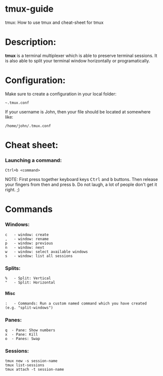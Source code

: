 # tmux-guide
tmux: How to use tmux and cheat-sheet for tmux

# Description:
**tmux** is a terminal multiplexer which is able to preserve terminal sessions. It is also able to split your terminal window horizontally or programatically.

# Configuration:
Make sure to create a configuration in your local folder:

`~.tmux.conf`

If your username is John, then your file should be located at somewhere like:

`/home/john/.tmux.conf`

# Cheat sheet:
### Launching a command:
    Ctrl+b <command>
    
NOTE: First press together keyboard keys <kbd>Ctrl</kbd> and <kbd>b</kbd> buttons. Then release your fingers from then and press <kbd>b</kbd>. Do not laugh, a lot of people don't get it right. ;) 

# Commands
### Windows:
    c	- window: create
    ,	- window: rename
    p	- window: previous
    n	- window: next
    w	- window: select available windows
    s	- window: list all sessions

### Splits:
    %	- Split: Vertical
    "	- Split: Horizontal
    
#### Misc
    :	- Commands: Run a custom named command which you have created (e.g. "split-windows")

### Panes:
    q  - Pane: Show numbers
    x  - Pane: Kill
    o  - Panes: Swap

### Sessions:
    tmux new -s session-name
    tmux list-sessions
    tmux attach -t session-name
